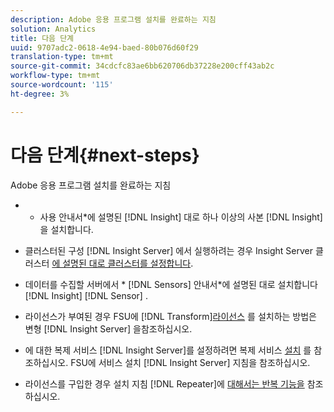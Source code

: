 ```yaml
---
description: Adobe 응용 프로그램 설치를 완료하는 지침
solution: Analytics
title: 다음 단계
uuid: 9707adc2-0618-4e94-baed-80b076d60f29
translation-type: tm+mt
source-git-commit: 34cdcfc83ae6bb620706db37228e200cff43ab2c
workflow-type: tm+mt
source-wordcount: '115'
ht-degree: 3%

---
```



# 다음 단계{#next-steps}

Adobe 응용 프로그램 설치를 완료하는 지침

* * 사용 안내서*에 설명된 [!DNL Insight] 대로 하나 이상의 사본 [!DNL Insight] 을 설치합니다.

* 클러스터된 구성 [!DNL Insight Server] 에서 실행하려는 경우 Insight Server 클러스터 [에 설명된 대로 클러스터를 설정합니다](../../../home/c-inst-svr/c-install-ins-svr/c-ins-svr-clstrs/c-abt-ins-svr-clsters.md).

* 데이터를 수집할 서버에서 * [!DNL Sensors] 안내서*에 설명된 대로 설치합니다 [!DNL Insight] [!DNL Sensor] .

* 라이선스가 부여된 경우 FSU에 [!DNL Transform][라이선스](../../../home/c-inst-svr/c-tfm/c-tfm.md#concept-2da4db2b6f444e93ace22d3b3aecb4f2) 를 설치하는 방법은 변형 [!DNL Insight Server] 을참조하십시오.

* 에 대한 복제 서비스 [!DNL Insight Server]를 설정하려면 복제 서비스 [설치](../../../home/c-inst-svr/c-ins-svr-rep-svc/c-inst-rep-svc.md#concept-4743b6621f394ee39cf0635230996925) 를 참조하십시오. FSU에 서비스 설치 [!DNL Insight Server] 지침을 참조하십시오.

* 라이선스를 구입한 경우 설치 지침 [!DNL Repeater]에 [대해서는 반복 기능을](../../../home/c-inst-svr/c-rptr-fntly/c-rptr-fntly.md) 참조하십시오.
